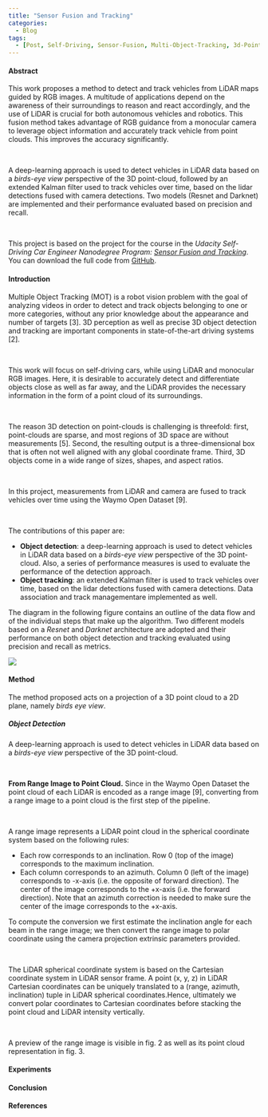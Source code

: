 ```yaml
---
title: "Sensor Fusion and Tracking"
categories:
  - Blog
tags:
  - [Post, Self-Driving, Sensor-Fusion, Multi-Object-Tracking, 3d-Point-Cloud, LiDAR, Resnet, Extended-Kalman-Filter]
---
```


#### Abstract

This work proposes a method to detect and track vehicles from
LiDAR maps guided by RGB images. A multitude of applications
depend on the awareness of their surroundings to reason and react accordingly, and the use of LiDAR is crucial for both autonomous vehicles and robotics. This fusion method takes advantage of RGB guidance from a monocular camera to leverage object information and accurately track vehicle from point clouds. This improves the accuracy significantly.

<br/>

A deep-learning approach is used to detect vehicles in LiDAR
data based on a *birds-eye view* perspective of the 3D point-cloud, followed by an extended Kalman filter used to track vehicles over time, based on the lidar detections fused with camera detections.
Two models (Resnet and Darknet) are implemented and their performance evaluated based on precision and recall.

<br/>

This project is based on the project for the course in the *Udacity Self-Driving Car Engineer Nanodegree Program: [Sensor Fusion and Tracking](https://github.com/udacity/nd013-c2-fusion-starter)*. You can download the full code from [GitHub](https://github.com/IacopomC/3D-Multi-Object-Tracking).

#### Introduction

Multiple Object Tracking (MOT) is a robot vision problem with
the goal of analyzing videos in order to detect and track objects belonging to one or more categories, without any prior knowledge about the appearance and number of targets [3]. 3D perception as well as precise 3D object detection and tracking are important components in state-of-the-art driving systems [2].

<br/>

This work will focus on self-driving cars, while using LiDAR and monocular RGB images. Here, it is desirable to accurately detect and differentiate objects close as well as far away, and the LiDAR provides the necessary information in the form of a point cloud of its surroundings.

<br/>

The reason 3D detection on point-clouds is challenging is threefold: first, point-clouds are sparse, and most regions of 3D space are without measurements [5]. Second, the resulting output is a three-dimensional box that is often not well aligned with any global coordinate frame. Third, 3D objects come in a wide range of sizes, shapes, and aspect ratios.

<br/>

In this project, measurements from LiDAR and camera are fused
to track vehicles over time using the Waymo Open Dataset [9].

<br/>

The contributions of this paper are:

<ul>
  <li><strong>Object detection</strong>: a deep-learning approach is used to detect vehicles in LiDAR data based on a <i>birds-eye view</i> perspective of the 3D point-cloud. Also, a series of performance measures is used to evaluate the performance of the detection approach.</li>
  <li><strong>Object tracking</strong>: an extended Kalman filter is used to track vehicles over time, based on the lidar detections fused with camera detections. Data association and track managementare implemented as well.</li>
</ul>

The diagram in the following figure contains an outline of the data flow and of the individual steps that make up the algorithm. Two different models based on a *Resnet* and *Darknet* architecture are adopted and their performance on both object detection and tracking evaluated using precision and recall as metrics.

<img src="{{ site.url }}/assets/images/sensor-fusion-tracking-post/project-layout.png">

#### Method

The method proposed acts on a projection of a 3D point cloud to a 2D plane, namely *birds eye view*.

##### Object Detection

A deep-learning approach is used to detect vehicles in LiDAR data based on a *birds-eye view* perspective of the 3D point-cloud.

<br/>

**From Range Image to Point Cloud.** Since in the Waymo Open
Dataset the point cloud of each LiDAR is encoded as a range image [9], converting from a range image to a point cloud is the first step of the pipeline.

<br/>

A range image represents a LiDAR point cloud in the spherical
coordinate system based on the following rules:

<ul>
  <li>Each row corresponds to an inclination. Row 0 (top of the image) corresponds to the maximum inclination.</li>
  <li>Each column corresponds to an azimuth. Column 0 (left of the image) corresponds to -x-axis (i.e. the opposite of forward direction). The center of the image corresponds to the +x-axis (i.e. the forward direction). Note that an azimuth correction is needed to make sure the center of the image corresponds to the +x-axis.</li>
</ul>

To compute the conversion we first estimate the inclination
angle for each beam in the range image; we then convert the range image to polar coordinate using the camera projection extrinsic parameters provided.

<br/>

The LiDAR spherical coordinate system is based on the Cartesian
coordinate system in LiDAR sensor frame. A point (x, y, z) in
LiDAR Cartesian coordinates can be uniquely translated to a (range, azimuth, inclination) tuple in LiDAR spherical coordinates.Hence, ultimately we convert polar coordinates to Cartesian coordinates before stacking the point cloud and LiDAR intensity vertically.

<br/>

A preview of the range image is visible in fig. 2 as well as its point cloud representation in fig. 3.

#### Experiments

#### Conclusion

#### References

